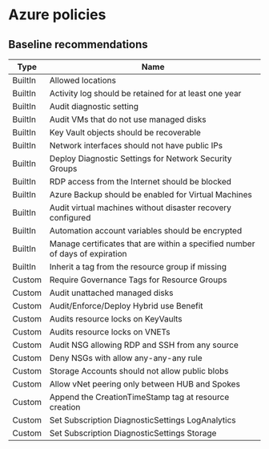 # Azure policies

## Baseline recommendations

Type | Name |
| --- | --- |
| BuiltIn | Allowed locations |
| BuiltIn | Activity log should be retained for at least one year |
| BuiltIn | Audit diagnostic setting |
| BuiltIn | Audit VMs that do not use managed disks |
| BuiltIn | Key Vault objects should be recoverable |
| BuiltIn | Network interfaces should not have public IPs |
| BuiltIn | Deploy Diagnostic Settings for Network Security Groups |
| BuiltIn | RDP access from the Internet should be blocked |
| BuiltIn | Azure Backup should be enabled for Virtual Machines |
| BuiltIn | Audit virtual machines without disaster recovery configured |
| BuiltIn | Automation account variables should be encrypted |
| BuiltIn | Manage certificates that are within a specified number of days of expiration |
| BuiltIn | Inherit a tag from the resource group if missing |
| Custom | Require Governance Tags for Resource Groups |
| Custom | Audit unattached managed disks |
| Custom | Audit/Enforce/Deploy Hybrid use Benefit |
| Custom | Audits resource locks on KeyVaults |
| Custom | Audits resource locks on VNETs |
| Custom | Audit NSG allowing RDP and SSH from any source |
| Custom | Deny NSGs with allow any-any-any rule |
| Custom | Storage Accounts should not allow public blobs |
| Custom | Allow vNet peering only between HUB and Spokes |
| Custom | Append the CreationTimeStamp tag at resource creation |
| Custom | Set Subscription DiagnosticSettings LogAnalytics |
| Custom | Set Subscription DiagnosticSettings Storage |
